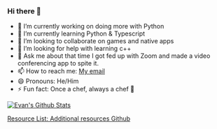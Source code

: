 ### Hi there 👋

<!--
**epachols/epachols** is a ✨ _special_ ✨ repository because its `README.md` (this file) appears on your GitHub profile.

Here are some ideas to get you started:

- 🔭 I’m currently working on ...
- 🌱 I’m currently learning ...
- 👯 I’m looking to collaborate on ...
- 🤔 I’m looking for help with ...
- 💬 Ask me about ...
- 📫 How to reach me: ...
- 😄 Pronouns: ...
- ⚡ Fun fact: ...
-->


- 🐍 I’m currently working on doing more with Python
- 🌱 I’m currently learning Python & Typescript
- 👯 I’m looking to collaborate on games and native apps
- 🤔 I’m looking for help with learning c++
- 💬 Ask me about that time I got fed up with Zoom and made a video conferencing app to spite it.
- 📫 How to reach me: [My email](mailto:epacholski86@gmail.com)
- 😄 Pronouns: He/Him
- ⚡ Fun fact: Once a chef, always a chef 🔪


[![Evan's Github Stats](https://github-readme-stats.vercel.app/api?username=epachols)](https://github.com/epachols/github-readme-stats)

<!--START_SECTION:activity-->







[Resource List: Additional resources Github](https://github.com/abhisheknaiidu/awesome-github-profile-readme/#tools)

